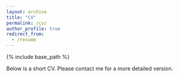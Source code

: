 ```yaml
---
layout: archive
title: "CV"
permalink: /cv/
author_profile: true
redirect_from:
  - /resume
---
```


{% include base_path %}

Below is a short CV. Please contact me for a more detailed version.

<object type="application/pdf" data="/files/CirkovicCV.pdf" width="100%" height="100%">
</object>